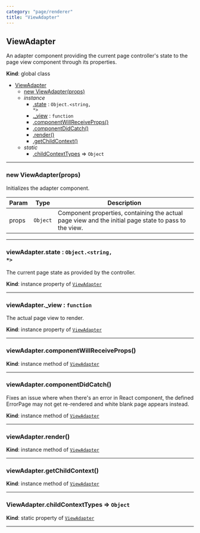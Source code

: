 ```yaml
---
category: "page/renderer"
title: "ViewAdapter"
---
```


## ViewAdapter&nbsp;<a name="ViewAdapter" href="https://github.com/seznam/IMA.js-core/tree/0.16.10/page/renderer/ViewAdapter.js#L29" target="_blank"><span class="icon"><i class="fas fa-external-link-alt fa-xs"></i></span></a>
An adapter component providing the current page controller's state to the
page view component through its properties.

**Kind**: global class  

* [ViewAdapter](#ViewAdapter)
    * [new ViewAdapter(props)](#new_ViewAdapter_new)
    * _instance_
        * [.state](#ViewAdapter+state) : <code>Object.&lt;string, \*&gt;</code>
        * [._view](#ViewAdapter+_view) : <code>function</code>
        * [.componentWillReceiveProps()](#ViewAdapter+componentWillReceiveProps)
        * [.componentDidCatch()](#ViewAdapter+componentDidCatch)
        * [.render()](#ViewAdapter+render)
        * [.getChildContext()](#ViewAdapter+getChildContext)
    * _static_
        * [.childContextTypes](#ViewAdapter.childContextTypes) ⇒ <code>Object</code>


* * *

### new ViewAdapter(props)&nbsp;<a name="new_ViewAdapter_new"></a>
Initializes the adapter component.


| Param | Type | Description |
| --- | --- | --- |
| props | <code>Object</code> | Component properties, containing the actual page view        and the initial page state to pass to the view. |


* * *

### viewAdapter.state : <code>Object.&lt;string, \*&gt;</code>&nbsp;<a name="ViewAdapter+state" href="https://github.com/seznam/IMA.js-core/tree/0.16.10/page/renderer/ViewAdapter.js#L37" target="_blank"><span class="icon"><i class="fas fa-external-link-alt fa-xs"></i></span></a>
The current page state as provided by the controller.

**Kind**: instance property of [<code>ViewAdapter</code>](#ViewAdapter)  

* * *

### viewAdapter.\_view : <code>function</code>&nbsp;<a name="ViewAdapter+_view" href="https://github.com/seznam/IMA.js-core/tree/0.16.10/page/renderer/ViewAdapter.js#L44" target="_blank"><span class="icon"><i class="fas fa-external-link-alt fa-xs"></i></span></a>
The actual page view to render.

**Kind**: instance property of [<code>ViewAdapter</code>](#ViewAdapter)  

* * *

### viewAdapter.componentWillReceiveProps()&nbsp;<a name="ViewAdapter+componentWillReceiveProps" href="https://github.com/seznam/IMA.js-core/tree/0.16.10/page/renderer/ViewAdapter.js#L50" target="_blank"><span class="icon"><i class="fas fa-external-link-alt fa-xs"></i></span></a>
**Kind**: instance method of [<code>ViewAdapter</code>](#ViewAdapter)  

* * *

### viewAdapter.componentDidCatch()&nbsp;<a name="ViewAdapter+componentDidCatch" href="https://github.com/seznam/IMA.js-core/tree/0.16.10/page/renderer/ViewAdapter.js#L61" target="_blank"><span class="icon"><i class="fas fa-external-link-alt fa-xs"></i></span></a>
Fixes an issue where when there's an error in React component,
the defined ErrorPage may not get re-rendered and white
blank page appears instead.

**Kind**: instance method of [<code>ViewAdapter</code>](#ViewAdapter)  

* * *

### viewAdapter.render()&nbsp;<a name="ViewAdapter+render" href="https://github.com/seznam/IMA.js-core/tree/0.16.10/page/renderer/ViewAdapter.js#L66" target="_blank"><span class="icon"><i class="fas fa-external-link-alt fa-xs"></i></span></a>
**Kind**: instance method of [<code>ViewAdapter</code>](#ViewAdapter)  

* * *

### viewAdapter.getChildContext()&nbsp;<a name="ViewAdapter+getChildContext" href="https://github.com/seznam/IMA.js-core/tree/0.16.10/page/renderer/ViewAdapter.js#L77" target="_blank"><span class="icon"><i class="fas fa-external-link-alt fa-xs"></i></span></a>
**Kind**: instance method of [<code>ViewAdapter</code>](#ViewAdapter)  

* * *

### ViewAdapter.childContextTypes ⇒ <code>Object</code>&nbsp;<a name="ViewAdapter.childContextTypes" href="https://github.com/seznam/IMA.js-core/tree/0.16.10/page/renderer/ViewAdapter.js#L14" target="_blank"><span class="icon"><i class="fas fa-external-link-alt fa-xs"></i></span></a>
**Kind**: static property of [<code>ViewAdapter</code>](#ViewAdapter)  

* * *

